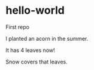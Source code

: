 # hello-world
First repo

I planted an acorn in the summer.

It has 4 leaves now!

Snow covers that leaves.
